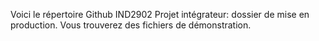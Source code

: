 Voici le répertoire Github IND2902 Projet intégrateur: dossier de mise en production.
Vous trouverez des fichiers de démonstration.

